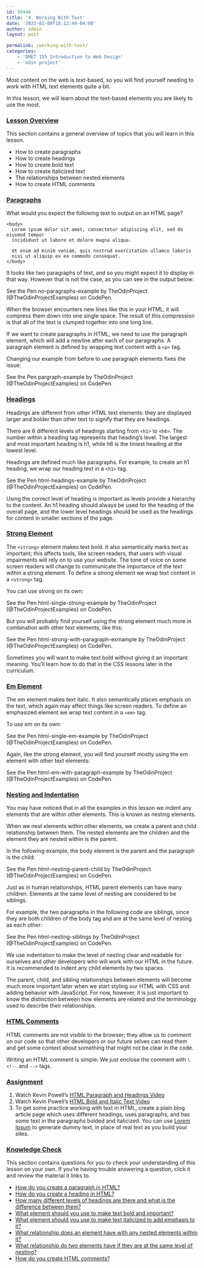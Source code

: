 ```yaml
---
id: 58440
title: '4. Working With Text'
date: '2023-01-09T18:12:44-04:00'
author: admin
layout: post

permalink: /working-with-text/
categories:
    - 'DMET 155 Introduction to Web Design'
    - 'odin project'
---
```


Most content on the web is text-based, so you will find yourself needing to work with HTML text elements quite a bit.

In this lesson, we will learn about the text-based elements you are likely to use the most.

### [Lesson Overview](https://www.theodinproject.com/lessons/foundations-working-with-text#lesson-overview)

This section contains a general overview of topics that you will learn in this lesson.

- How to create paragraphs
- How to create headings
- How to create bold text
- How to create italicized text
- The relationships between nested elements
- How to create HTML comments

### [Paragraphs](https://www.theodinproject.com/lessons/foundations-working-with-text#paragraphs)

What would you expect the following text to output on an HTML page?

```markup
<body>
  Lorem ipsum dolor sit amet, consectetur adipiscing elit, sed do eiusmod tempor
  incididunt ut labore et dolore magna aliqua.

  Ut enim ad minim veniam, quis nostrud exercitation ullamco laboris
  nisi ut aliquip ex ea commodo consequat.
</body>

```

It looks like two paragraphs of text, and so you might expect it to display in that way. However that is not the case, as you can see in the output below:

See the Pen no-paragraphs-example by TheOdinProject (@TheOdinProjectExamples) on CodePen.

When the browser encounters new lines like this in your HTML, it will compress them down into one single space. The result of this compression is that all of the text is clumped together into one long line.

If we want to create paragraphs in HTML, we need to use the paragraph element, which will add a newline after each of our paragraphs. A paragraph element is defined by wrapping text content with a `<p>` tag.

Changing our example from before to use paragraph elements fixes the issue:

See the Pen pargraph-example by TheOdinProject (@TheOdinProjectExamples) on CodePen.

### [Headings](https://www.theodinproject.com/lessons/foundations-working-with-text#headings)

Headings are different from other HTML text elements: they are displayed larger and bolder than other text to signify that they are headings.

There are 6 different levels of headings starting from `<h1>` to `<h6>`. The number within a heading tag represents that heading’s level. The largest and most important heading is h1, while h6 is the tiniest heading at the lowest level.

Headings are defined much like paragraphs. For example, to create an h1 heading, we wrap our heading text in a `<h1>` tag.

See the Pen html-headings-example by TheOdinProject (@TheOdinProjectExamples) on CodePen.

Using the correct level of heading is important as levels provide a hierarchy to the content. An h1 heading should always be used for the heading of the overall page, and the lower level headings should be used as the headings for content in smaller sections of the page.

### [Strong Element](https://www.theodinproject.com/lessons/foundations-working-with-text#strong-element)

The `<strong>` element makes text bold. It also semantically marks text as important; this affects tools, like screen readers, that users with visual impairments will rely on to use your website. The tone of voice on some screen readers will change to communicate the importance of the text within a strong element. To define a strong element we wrap text content in a `<strong>` tag.

You can use strong on its own:

See the Pen html-single-strong-example by TheOdinProject (@TheOdinProjectExamples) on CodePen.

But you will probably find yourself using the strong element much more in combination with other text elements, like this:

See the Pen html-strong-with-paragraph-exmample by TheOdinProject (@TheOdinProjectExamples) on CodePen.

Sometimes you will want to make text bold without giving it an important meaning. You’ll learn how to do that in the CSS lessons later in the curriculum.

### [Em Element](https://www.theodinproject.com/lessons/foundations-working-with-text#em-element)

The em element makes text italic. It also semantically places emphasis on the text, which again may affect things like screen readers. To define an emphasized element we wrap text content in a `<em>` tag.

To use em on its own:

See the Pen html-single-em-example by TheOdinProject (@TheOdinProjectExamples) on CodePen.

Again, like the strong element, you will find yourself mostly using the em element with other text elements:

See the Pen html-em-with-paragraph-example by TheOdinProject (@TheOdinProjectExamples) on CodePen.

### [Nesting and Indentation](https://www.theodinproject.com/lessons/foundations-working-with-text#nesting-and-indentation)

You may have noticed that in all the examples in this lesson we indent any elements that are within other elements. This is known as nesting elements.

When we nest elements within other elements, we create a parent and child relationship between them. The nested elements are the children and the element they are nested within is the parent.

In the following example, the body element is the parent and the paragraph is the child:

See the Pen html-nesting-parent-child by TheOdinProject (@TheOdinProjectExamples) on CodePen.

Just as in human relationships, HTML parent elements can have many children. Elements at the same level of nesting are considered to be siblings.

For example, the two paragraphs in the following code are siblings, since they are both children of the body tag and are at the same level of nesting as each other:

See the Pen html-nesting-siblings by TheOdinProject (@TheOdinProjectExamples) on CodePen.

We use indentation to make the level of nesting clear and readable for ourselves and other developers who will work with our HTML in the future. It is recommended to indent any child elements by two spaces.

The parent, child, and sibling relationships between elements will become much more important later when we start styling our HTML with CSS and adding behavior with JavaScript. For now, however, it is just important to know the distinction between how elements are related and the terminology used to describe their relationships.

### [HTML Comments](https://www.theodinproject.com/lessons/foundations-working-with-text#html-comments)

HTML comments are not visible to the browser; they allow us to *comment* on our code so that other developers or our future selves can read them and get some context about something that might not be clear in the code.

Writing an HTML comment is simple: We just enclose the comment with `\<!--` and `-->` tags.

### [Assignment](https://www.theodinproject.com/lessons/foundations-working-with-text#assignment)

1. Watch Kevin Powell’s [HTML Paragraph and Headings Video](https://www.youtube.com/watch?v=yqcd-XkxZNM&list=PL4-IK0AVhVjM0xE0K2uZRvsM7LkIhsPT-&index=3)
2. Watch Kevin Powell’s [HTML Bold and Italic Text Video](https://www.youtube.com/watch?v=gW6cBZLUk6M&list=PL4-IK0AVhVjM0xE0K2uZRvsM7LkIhsPT-&index=4)
3. To get some practice working with text in HTML, create a plain blog article page which uses different headings, uses paragraphs, and has some text in the paragraphs bolded and italicized. You can use [Lorem Ipsum](https://loremipsum.io/) to generate dummy text, in place of real text as you build your sites.

### [Knowledge Check](https://www.theodinproject.com/lessons/foundations-working-with-text#knowledge-check)

This section contains questions for you to check your understanding of this lesson on your own. If you’re having trouble answering a question, click it and review the material it links to.

- [How do you create a paragraph in HTML?](https://www.theodinproject.com/lessons/foundations-working-with-text#create-paragraph-element)
- [How do you create a heading in HTML?](https://www.theodinproject.com/lessons/foundations-working-with-text#headings)
- [How many different levels of headings are there and what is the difference between them?](https://www.theodinproject.com/lessons/foundations-working-with-text#different-heading-levels)
- [What element should you use to make text bold and important?](https://www.theodinproject.com/lessons/foundations-working-with-text#strong-element)
- [What element should you use to make text italicized to add emphasis to it?](https://www.theodinproject.com/lessons/foundations-working-with-text#em-element)
- [What relationship does an element have with any nested elements within it?](https://www.theodinproject.com/lessons/foundations-working-with-text#nested-relationship)
- [What relationship do two elements have if they are at the same level of nesting?](https://www.theodinproject.com/lessons/foundations-working-with-text#elements-same-level)
- [How do you create HTML comments?](https://www.theodinproject.com/lessons/foundations-working-with-text#html-comments)

</body>